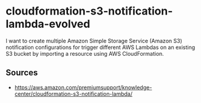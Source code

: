 # cloudformation-s3-notification-lambda-evolved

I want to create multiple Amazon Simple Storage Service (Amazon S3) notification configurations for trigger different AWS Lambdas on an existing S3 bucket by importing a resource using AWS CloudFormation.



## Sources

* https://aws.amazon.com/premiumsupport/knowledge-center/cloudformation-s3-notification-lambda/
